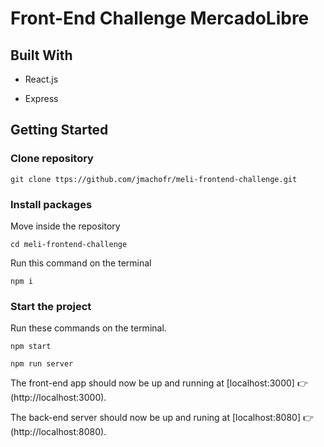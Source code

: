 # Front-End Challenge MercadoLibre

## Built With

- React.js

- Express

## Getting Started

### Clone repository

`git clone ttps://github.com/jmachofr/meli-frontend-challenge.git`

### Install packages

Move inside the repository

`cd meli-frontend-challenge`

Run this command on the terminal

`npm i`

### Start the project

Run these commands on the terminal.

`npm start`

`npm run server`

The front-end app should now be up and running at [localhost:3000] 👉 (http://localhost:3000).

The back-end server should now be up and runing at [localhost:8080] 👉 (http://localhost:8080).
